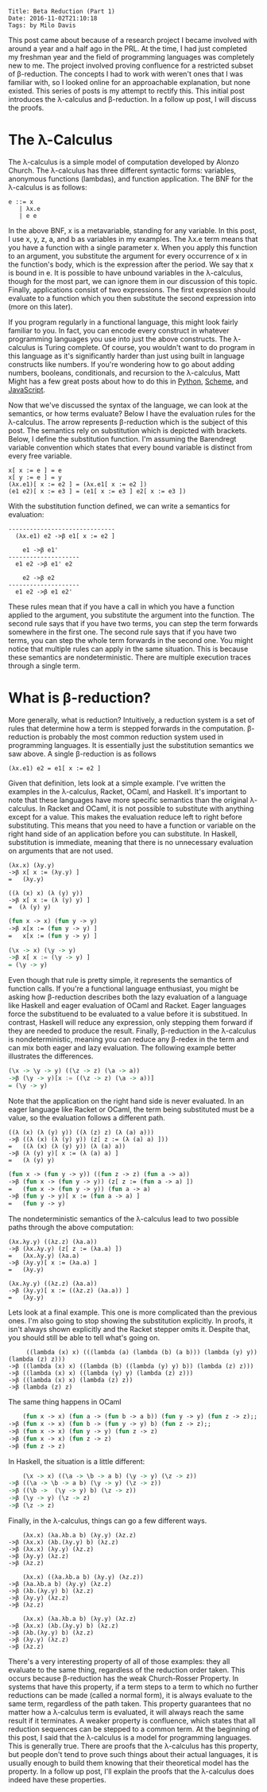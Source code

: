     Title: Beta Reduction (Part 1)
    Date: 2016-11-02T21:10:18
    Tags: by Milo Davis

This post came about because of a research project I became involved with around a year and a half ago in the PRL.  At the time, I had just completed my freshman year and the field of programming languages was completely new to me.  The project involved proving confluence for a restricted subset of β-reduction.  The concepts I had to work with weren't ones that I was familiar with, so I looked online for an approachable explanation, but none existed.  This series of posts is my attempt to rectify this.  This initial post introduces the λ-calculus and β-reduction.  In a follow up post, I will discuss the proofs.

<!-- more -->


# The λ-Calculus

The λ-calculus is a simple model of computation developed by Alonzo Church.  The λ-calculus has three different syntactic forms: variables, anonymous functions (lambdas), and function application.  The BNF for the λ-calculus is as follows:

```
e ::= x
   | λx.e
   | e e
```
In the above BNF, x is a metavariable, standing for any variable.  In this post, I use x, y, z, a, and b as variables in my examples.  The λx.e term means that you have a function with a single parameter x.  When you apply this function to an argument, you substitute the argument for every occurrence of x in the function's body, which is the expression after the period.  We say that x is bound in e.  It is possible to have unbound variables in the λ-calculus, though for the most part, we can ignore them in our discussion of this topic.  Finally, applications consist of two expressions.  The first expression should evaluate to a function which you then substitute the second expression into (more on this later).  

If you program regularly in a functional language, this might look fairly familiar to you.  In fact, you can encode every construct in whatever programming languages you use into just the above constructs.  The λ-calculus is Turing complete.  Of course, you wouldn't want to do program in this language as it's significantly harder than just using built in language constructs like numbers.  If you're wondering how to go about adding numbers, booleans, conditionals, and recursion to the λ-calculus, Matt Might has a few great posts about how to do this in [Python](http://matt.might.net/articles/python-church-y-combinator/), [Scheme](http://matt.might.net/articles/church-encodings-demo-in-scheme/), and [JavaScript](http://matt.might.net/articles/js-church/).  

Now that we've discussed the syntax of the language, we can look at the semantics, or how terms evaluate?  Below I have the evaluation rules for the λ-calculus.  The arrow represents β-reduction which is the subject of this post.  The semantics rely on substitution which is depicted with brackets.  Below, I define the substitution function.  I'm assuming the Barendregt variable convention which states that every bound variable is distinct from every free variable.

```
x[ x := e ] = e
x[ y := e ] = y
(λx.e1)[ x := e2 ] = (λx.e1[ x := e2 ])
(e1 e2)[ x := e3 ] = (e1[ x := e3 ] e2[ x := e3 ])
```

With the substitution function defined, we can write a semantics for evaluation:

```
------------------------------
  (λx.e1) e2 ->β e1[ x := e2 ]

    e1 ->β e1'
--------------------
  e1 e2 ->β e1' e2

    e2 ->β e2
--------------------
  e1 e2 ->β e1 e2'
```

These rules mean that if you have a call in which you have a function applied to the argument, you substitute the argument into the function.  The second rule says that if you have two terms, you can step the term forwards somewhere in the first one.  The second rule says that if you have two terms, you can step the whole term forwards in the second one.  You might notice that multiple rules can apply in the same situation.  This is because these semantics are nondeterministic.  There are multiple execution traces through a single term.  

# What is β-reduction?

More generally, what is reduction?  Intuitively, a reduction system is a set of rules that determine how a term is stepped forwards in the computation.  β-reduction is probably the most common reduction system used in programming languages.  It is essentially just the substitution semantics we saw above.  A single β-reduction is as follows

```
(λx.e1) e2 = e1[ x := e2 ]
```

Given that definition, lets look at a simple example.  I've written the examples in the λ-calculus, Racket, OCaml, and Haskell.  It's important to note that these languages have more specific semantics than the original λ-calculus.  In Racket and OCaml, it is not possible to substitute with anything except for a value.  This makes the evaluation reduce left to right before substituting.  This means that you need to have a function or variable on the right hand side of an application before you can substitute.  In Haskell, substitution is immediate, meaning that there is no unnecessary evaluation on arguments that are not used.

```
(λx.x) (λy.y)
->β x[ x := (λy.y) ]
=   (λy.y)
```

```racket
((λ (x) x) (λ (y) y))
->β x[ x := (λ (y) y) ]
=  (λ (y) y)
```

```ocaml
(fun x -> x) (fun y -> y)
->β x[x := (fun y -> y) ]
=   x[x := (fun y -> y) ]
```

```haskell
(\x -> x) (\y -> y)
->β x[ x := (\y -> y) ]
= (\y -> y)
```

Even though that rule is pretty simple, it represents the semantics of function calls.  If you're a functional language enthusiast, you might be asking how β-reduction describes both the lazy evaluation of a language like Haskell and eager evaluation of OCaml and Racket. Eager languages force the substituend to be evaluated to a value before it is substitued. In contrast, Haskell will reduce any expression, only stepping them forward if they are needed to produce the result. Finally, β-reduction in the λ-calculus is nondeterministic, meaning you can reduce any β-redex in the term and can mix both eager and lazy evaluation.  The following example better illustrates the differences.

```haskell
(\x -> \y -> y) ((\z -> z) (\a -> a))
->β (\y -> y)[x := ((\z -> z) (\a -> a))]
= (\y -> y)
```

Note that the application on the right hand side is never evaluated.  In an eager language like Racket or OCaml, the term being substituted must be a value, so the evaluation follows a different path.

```racket
((λ (x) (λ (y) y)) ((λ (z) z) (λ (a) a)))
->β ((λ (x) (λ (y) y)) (z[ z := (λ (a) a) ]))
=   ((λ (x) (λ (y) y)) (λ (a) a))
->β (λ (y) y)[ x := (λ (a) a) ]
=   (λ (y) y)
```

```ocaml
(fun x -> (fun y -> y)) ((fun z -> z) (fun a -> a))
->β (fun x -> (fun y -> y)) (z[ z := (fun a -> a) ])
=   (fun x -> (fun y -> y)) (fun a -> a)
->β (fun y -> y)[ x := (fun a -> a) ]
=   (fun y -> y)
```

The nondeterministic semantics of the λ-calculus lead to two possible paths through the above computation:

```
(λx.λy.y) ((λz.z) (λa.a))
->β (λx.λy.y) (z[ z := (λa.a) ])
=   (λx.λy.y) (λa.a)
->β (λy.y)[ x := (λa.a) ]
=   (λy.y)
```

```
(λx.λy.y) ((λz.z) (λa.a))
->β (λy.y)[ x := ((λz.z) (λa.a)) ]
=   (λy.y)
```

Lets look at a final example.  This one is more complicated than the previous ones.  I'm also going to stop showing the substitution explicitly.  In proofs, it isn't always shown explicitly and the Racket stepper omits it.  Despite that, you should still be able to tell what's going on.

```racket
     ((lambda (x) x) (((lambda (a) (lambda (b) (a b))) (lambda (y) y)) (lambda (z) z)))
->β ((lambda (x) x) ((lambda (b) ((lambda (y) y) b)) (lambda (z) z)))
->β ((lambda (x) x) ((lambda (y) y) (lambda (z) z)))
->β ((lambda (x) x) (lambda (z) z))
->β (lambda (z) z)
```

The same thing happens in OCaml

```ocaml
    (fun x -> x) (fun a -> (fun b -> a b)) (fun y -> y) (fun z -> z);;
->β (fun x -> x) (fun b -> (fun y -> y) b) (fun z -> z);;
->β (fun x -> x) (fun y -> y) (fun z -> z)
->β (fun x -> x) (fun z -> z)
->β (fun z -> z)
```

In Haskell, the situation is a little different:

```haskell
    (\x -> x) ((\a -> \b -> a b) (\y -> y) (\z -> z))
->β ((\a -> \b -> a b) (\y -> y) (\z -> z))
->β ((\b ->  (\y -> y) b) (\z -> z))
->β (\y -> y) (\z -> z)
->β (\z -> z)
```

Finally, in the λ-calculus, things can go a few different ways.

```
    (λx.x) (λa.λb.a b) (λy.y) (λz.z)
->β (λx.x) (λb.(λy.y) b) (λz.z)
->β (λx.x) (λy.y) (λz.z)
->β (λy.y) (λz.z)
->β (λz.z)
```

```
    (λx.x) ((λa.λb.a b) (λy.y) (λz.z))
->β (λa.λb.a b) (λy.y) (λz.z)
->β (λb.(λy.y) b) (λz.z)
->β (λy.y) (λz.z)
->β (λz.z)
```

```
    (λx.x) (λa.λb.a b) (λy.y) (λz.z)
->β (λx.x) (λb.(λy.y) b) (λz.z)
->β (λb.(λy.y) b) (λz.z)
->β (λy.y) (λz.z)
->β (λz.z)
```

There's a very interesting property of all of those examples: they all evaluate to the same thing, regardless of the reduction order taken.  This occurs because β-reduction has the weak Church-Rosser Property.  In systems that have this property, if a term steps to a term to which no further reductions can be made (called a normal form), it is always evaluate to the same term, regardless of the path taken.  This property guarantees that no matter how a λ-calculus term is evaluated, it will always reach the same result if it terminates.  A weaker property is confluence, which states that all reduction sequences can be stepped to a common term.  At the beginning of this post, I said that the λ-calculus is a model for programming languages.  This is generally true.  There are proofs that the λ-calculus has this property, but people don't tend to prove such things about their actual languages, it is usually enough to build them knowing that their theoretical model has the property.  In a follow up post, I'll explain the proofs that the λ-calculus does indeed have these properties.
